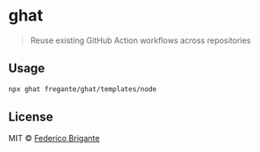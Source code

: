 # ghat

> Reuse existing GitHub Action workflows across repositories

## Usage

```sh
npx ghat fregante/ghat/templates/node
```

## License

MIT © [Federico Brigante](https://bfred.it)
